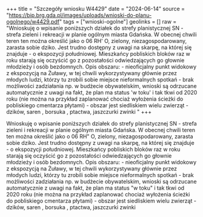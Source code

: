 +++
title = "Szczegóły wniosku W4429"
date = "2024-06-14"
source = "https://bip.brg.gda.pl/images/uploads/wnioski-do-planu-ogolnego/w4429.pdf"
tags = ["wnioski-ogolne"]
geolinks = []
raw = "Wnioskuję o wpisanie poniższych działek do strefy planistycznej SN - strefa zieleni i rekreacji w planie ogólnym miasta Gdańska. W obecnej chwili teren ten można określić jako   o 06 RH' O, zielony, niezagospodarowany, zarasta sobie dziko. Jest trudno dostępny z uwagi na skarpę, na której się znajduje - o ekspozycji południowej. Mieszkańcy pobliskich bloków raz w roku starają się oczyścić go z pozostałości odwiedzających go głownie młodzieży i osób bezdomnych. Opis obszaru: - nieoficjalny punkt widokowy z ekspozycją na Żuławy, w tej chwili wykorzystywany głównie przez młodych ludzi, którzy tu zrobili sobie miejsce nieformalnych spotkań - brak możliwości zadziałania np. w budżecie obywatelskim, wnioski są odrzucane automatycznie z uwagi na fakt, że plan ma status 'w toku' i tak tkwi od 2020 roku (nie można na przykład zaplanować chociaż wyłożenia ścieżki do pobliskiego cmentarza płytami) - obszar jest siedliskiem wielu zwierząt - dzików, saren , borsuka , ptactwa, jaszczurki zwinki "
+++

Wnioskuję o wpisanie poniższych działek do strefy planistycznej SN - strefa zieleni i
rekreacji w planie ogólnym miasta Gdańska. W obecnej chwili teren ten można określić jako
  o 06
RH" O,
zielony, niezagospodarowany, zarasta sobie dziko. Jest trudno dostępny z uwagi na skarpę, na
której się znajduje - o ekspozycji południowej. Mieszkańcy pobliskich bloków raz w roku starają
się oczyścić go z pozostałości odwiedzających go głownie młodzieży i osób bezdomnych. Opis
obszaru: - nieoficjalny punkt widokowy z ekspozycją na Żuławy, w tej chwili wykorzystywany
głównie przez młodych ludzi, którzy tu zrobili sobie miejsce nieformalnych spotkań - brak
możliwości zadziałania np. w budżecie obywatelskim, wnioski są odrzucane automatycznie z
uwagi na fakt, że plan ma status "w toku" i tak tkwi od 2020 roku (nie można na przykład
zaplanować chociaż wyłożenia ścieżki do pobliskiego cmentarza płytami) - obszar jest
siedliskiem wielu zwierząt - dzików, saren , borsuka , ptactwa, jaszczurki zwinki



